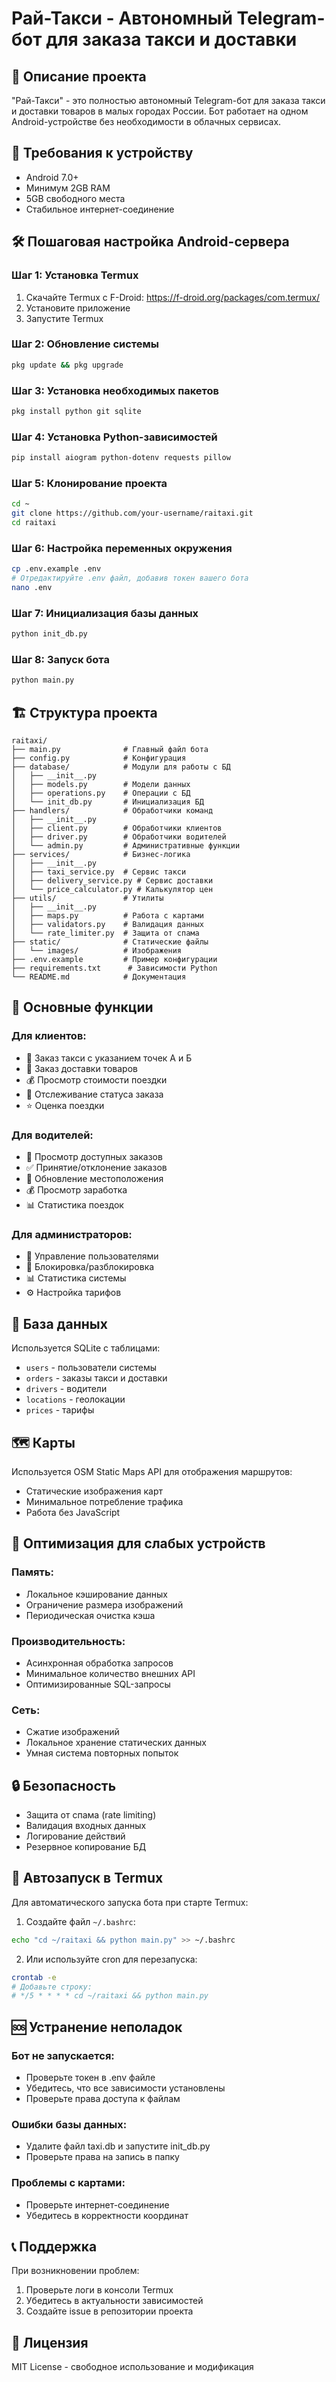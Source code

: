 # Рай-Такси - Автономный Telegram-бот для заказа такси и доставки

## 🚗 Описание проекта
"Рай-Такси" - это полностью автономный Telegram-бот для заказа такси и доставки товаров в малых городах России. Бот работает на одном Android-устройстве без необходимости в облачных сервисах.

## 📱 Требования к устройству
- Android 7.0+ 
- Минимум 2GB RAM
- 5GB свободного места
- Стабильное интернет-соединение

## 🛠️ Пошаговая настройка Android-сервера

### Шаг 1: Установка Termux
1. Скачайте Termux с F-Droid: https://f-droid.org/packages/com.termux/
2. Установите приложение
3. Запустите Termux

### Шаг 2: Обновление системы
```bash
pkg update && pkg upgrade
```

### Шаг 3: Установка необходимых пакетов
```bash
pkg install python git sqlite
```

### Шаг 4: Установка Python-зависимостей
```bash
pip install aiogram python-dotenv requests pillow
```

### Шаг 5: Клонирование проекта
```bash
cd ~
git clone https://github.com/your-username/raitaxi.git
cd raitaxi
```

### Шаг 6: Настройка переменных окружения
```bash
cp .env.example .env
# Отредактируйте .env файл, добавив токен вашего бота
nano .env
```

### Шаг 7: Инициализация базы данных
```bash
python init_db.py
```

### Шаг 8: Запуск бота
```bash
python main.py
```

## 🏗️ Структура проекта
```
raitaxi/
├── main.py              # Главный файл бота
├── config.py            # Конфигурация
├── database/            # Модули для работы с БД
│   ├── __init__.py
│   ├── models.py        # Модели данных
│   ├── operations.py    # Операции с БД
│   └── init_db.py       # Инициализация БД
├── handlers/            # Обработчики команд
│   ├── __init__.py
│   ├── client.py        # Обработчики клиентов
│   ├── driver.py        # Обработчики водителей
│   └── admin.py         # Административные функции
├── services/            # Бизнес-логика
│   ├── __init__.py
│   ├── taxi_service.py  # Сервис такси
│   ├── delivery_service.py # Сервис доставки
│   └── price_calculator.py # Калькулятор цен
├── utils/               # Утилиты
│   ├── __init__.py
│   ├── maps.py          # Работа с картами
│   ├── validators.py    # Валидация данных
│   └── rate_limiter.py  # Защита от спама
├── static/              # Статические файлы
│   └── images/          # Изображения
├── .env.example         # Пример конфигурации
├── requirements.txt      # Зависимости Python
└── README.md            # Документация
```

## 🔧 Основные функции

### Для клиентов:
- 📍 Заказ такси с указанием точек А и Б
- 🛒 Заказ доставки товаров
- 💰 Просмотр стоимости поездки
- 📱 Отслеживание статуса заказа
- ⭐ Оценка поездки

### Для водителей:
- 🚗 Просмотр доступных заказов
- ✅ Принятие/отклонение заказов
- 📍 Обновление местоположения
- 💰 Просмотр заработка
- 📊 Статистика поездок

### Для администраторов:
- 👥 Управление пользователями
- 🚫 Блокировка/разблокировка
- 📊 Статистика системы
- ⚙️ Настройка тарифов

## 💾 База данных
Используется SQLite с таблицами:
- `users` - пользователи системы
- `orders` - заказы такси и доставки
- `drivers` - водители
- `locations` - геолокации
- `prices` - тарифы

## 🗺️ Карты
Используется OSM Static Maps API для отображения маршрутов:
- Статические изображения карт
- Минимальное потребление трафика
- Работа без JavaScript

## 🚀 Оптимизация для слабых устройств

### Память:
- Локальное кэширование данных
- Ограничение размера изображений
- Периодическая очистка кэша

### Производительность:
- Асинхронная обработка запросов
- Минимальное количество внешних API
- Оптимизированные SQL-запросы

### Сеть:
- Сжатие изображений
- Локальное хранение статических данных
- Умная система повторных попыток

## 🔒 Безопасность
- Защита от спама (rate limiting)
- Валидация входных данных
- Логирование действий
- Резервное копирование БД

## 📱 Автозапуск в Termux
Для автоматического запуска бота при старте Termux:

1. Создайте файл `~/.bashrc`:
```bash
echo "cd ~/raitaxi && python main.py" >> ~/.bashrc
```

2. Или используйте cron для перезапуска:
```bash
crontab -e
# Добавьте строку:
# */5 * * * * cd ~/raitaxi && python main.py
```

## 🆘 Устранение неполадок

### Бот не запускается:
- Проверьте токен в .env файле
- Убедитесь, что все зависимости установлены
- Проверьте права доступа к файлам

### Ошибки базы данных:
- Удалите файл taxi.db и запустите init_db.py
- Проверьте права на запись в папку

### Проблемы с картами:
- Проверьте интернет-соединение
- Убедитесь в корректности координат

## 📞 Поддержка
При возникновении проблем:
1. Проверьте логи в консоли Termux
2. Убедитесь в актуальности зависимостей
3. Создайте issue в репозитории проекта

## 📄 Лицензия
MIT License - свободное использование и модификация
